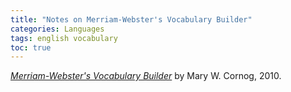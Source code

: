 ```yaml
---
title: "Notes on Merriam-Webster's Vocabulary Builder"
categories: Languages
tags: english vocabulary
toc: true
---
```


*[Merriam-Webster's Vocabulary Builder](https://www.amazon.com/Merriam-Websters-Vocabulary-Builder-completely-revised/dp/0877798559)* by Mary W. Cornog, 2010.
